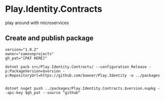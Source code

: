 # Play.Identity.Contracts

play around with microservices

## Create and publish package

```
version="1.0.2"
owner="samsonprojects"
gh_pat="[PAT HERE]"

dotnet pack src/Play.Identity.Contracts/ --configuration Release -p:PackageVersion=$version -p:RepositoryUrl=https://github.com/$owner/Play.Identity -o ../packages


dotnet nuget push ../packages/Play.Identity.Contracts.$version.nupkg --api-key $gh_pat --source "github"

```
